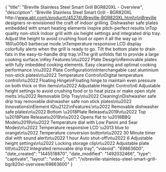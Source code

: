 {
    "title": "Breville Stainless Steel Smart Grill BGR820XL - Overview",
    "description": "Breville Stainless Steel Smart Grill - BGR820XL http:\/\/www.abt.com\/product\/45274\/Breville-BGR820XL.html\n\nBreville designers re-envisioned the craft of indoor grilling. Dishwasher safe plates embedded with smart heating elements inspire pitch-perfect results.\nTop quality non-stick indoor grill with six height settings and integrated drip tray. Adjust the height to avoid crushing food or open it all the way up in 180\u00b0 barbecue mode.\nTemperature responsive LCD display colorfully alerts when the grill is ready to go. Tilt the bottom plate to drain fats in the easy-to-handle drip tray.\nThe grill unfolds flat to provide a large cooking surface.\nKey Features:\n\u2022 Plate Design\nRemovable plates with fully imbedded cooking elements. Easy cleaning and optimal cooking performance.\n\u2022 Plate Configuration\nInterchangable cast aluminium non-stick plates\n\u2022 Temperature Control\nDigital temperature control\n\u2022 Floating Hinge\nFloating hinge to maintain even pressure on both thick or thin items\n\u2022 Adjustable Height Control\n6 Adjustable height settings to avoid crushing food or to heat pizza or make open style melts.\n\u2022 Removable Drip Tray\n\u2022 Cleaning\nDishwasher safe drip tray removable dishwasher safe non stick plates\n\u2022 Innovations\nElement IQ\u2122\nFeatures:\n\u2022 Removable dishwasher safe plates\n\u2022 Bottom \u2018Plate Release\u2019\n\u2022 Top \u2018Plate Release\u2019\n\u2022 Opens flat to \u2018BBQ Mode\u2019\n\u2022 Temperature dial with Low Panini and Sear Modes\n\u2022 Temperature responsive LCD \u2013 blue to orange\n\u2022 Temperature conversion button\n\u2022 30 Minute timer dial with sound alert\n\u2022 1 hour Auto shut-off\n\u2022 6 Adjustable height settings\n\u2022 Locking storage clip\n\u2022 Adjustable plate tilt\n\u2022 Integrated removable drip tray",
    "videoid": "69863600",
    "date_created": "1445518870",
    "date_modified": "1492032466",
    "type": "captivate",
    "layout": "video",
    "url": "\/v\/breville-stainless-steel-smart-grill-bgr820xl-overview\/69863600"
}